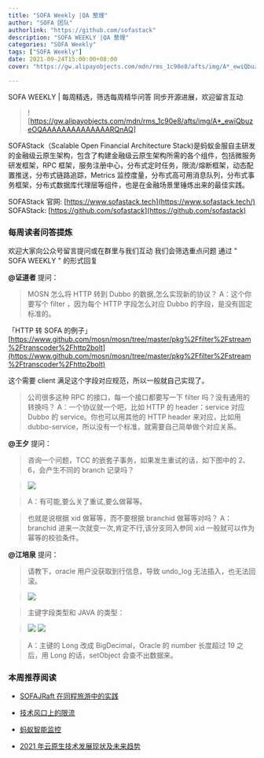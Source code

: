 ```yaml
---
title: "SOFA Weekly |QA 整理"
author: "SOFA 团队"
authorlink: "https://github.com/sofastack"
description: "SOFA WEEKLY |QA 整理"
categories: "SOFA Weekly"
tags: ["SOFA Weekly"]
date: 2021-09-24T15:00:00+08:00
cover: "https://gw.alipayobjects.com/mdn/rms_1c90e8/afts/img/A*_ewiQbuzeOQAAAAAAAAAAAAAARQnAQ"

---
```


SOFA WEEKLY | 每周精选，筛选每周精华问答
同步开源进展，欢迎留言互动

>![https://gw.alipayobjects.com/mdn/rms_1c90e8/afts/img/A*_ewiQbuzeOQAAAAAAAAAAAAAARQnAQ]

SOFAStack（Scalable Open Financial Architecture Stack)是蚂蚁金服自主研发的金融级云原生架构，包含了构建金融级云原生架构所需的各个组件，包括微服务研发框架，RPC 框架，服务注册中心，分布式定时任务，限流/熔断框架，动态配置推送，分布式链路追踪，Metrics 监控度量，分布式高可用消息队列，分布式事务框架，分布式数据库代理层等组件，也是在金融场景里锤炼出来的最佳实践。

SOFAStack 官网: [https://www.sofastack.tech](https://www.sofastack.tech/)
SOFAStack: [https://github.com/sofastack](https://github.com/sofastack)

### 每周读者问答提炼

欢迎大家向公众号留言提问或在群里与我们互动
我们会筛选重点问题
通过 " SOFA WEEKLY " 的形式回复

**@证道者** 提问：

>MOSN 怎么将 HTTP 转到 Dubbo 的数据,怎么实现新的协议？
>A：这个你要写个 filter ，因为每个 HTTP 字段怎么对应 Dubbo 的字段，是没有固定标准的。

「HTTP 转 SOFA 的例子」
[https://www.github.com/mosn/mosn/tree/master/pkg%2Ffilter%2Fstream%2Ftranscoder%2Fhttp2bolt](https://www.github.com/mosn/mosn/tree/master/pkg%2Ffilter%2Fstream%2Ftranscoder%2Fhttp2bolt)

这个需要 client 满足这个字段对应规范，所以一般就自己实现了。

> 公司很多这种 RPC 的接口，每一个接口都要写一下 filter 吗？没有通用的转换吗？
> A：一个协议就一个吧，比如 HTTP 的 header：service 对应 Dubbo 的 service。你也可以用其他的 HTTP header 来对应，比如用 dubbo-service，所以没有一个标准，就需要自己简单做个对应关系。

**@王夕** 提问：

>咨询一个问题，TCC 的嵌套子事务，如果发生重试的话，如下图中的 2、6，会产生不同的 branch 记录吗？

>![](https://gw.alipayobjects.com/zos/bmw-prod/da0db886-3ee6-4211-82cf-c8701685af95.webp)

>A：有可能,要么关了重试,要么做幂等。

>也就是说根据 xid 做幂等，而不要根据 branchid 做幂等对吗？
>A：branchid 进来一次就变一次,肯定不行,该分支同入参同 xid 一般就可以作为幂等的校验条件。

**@江培泉** 提问：

> 请教下，oracle 用户没获取到行信息，导致 undo_log 无法插入，也无法回滚。

>![](https://gw.alipayobjects.com/zos/bmw-prod/6a31f501-f439-4e31-b627-30978e8dfab3.webp)

> 主键字段类型和 JAVA 的类型：

>![](https://gw.alipayobjects.com/zos/bmw-prod/e6f4d8c1-5eec-42a8-963d-ae2bd79e7e49.webp)
>![](https://gw.alipayobjects.com/zos/bmw-prod/c7a152da-57c8-4994-a628-5b40ad6b9c6c.webp)

> A：主键的 Long 改成 BigDecimal，Oracle 的 number 长度超过 19 之后，用 Long 的话，setObject 会查不出数据来。

### 本周推荐阅读

- [SOFAJRaft 在同程旅游中的实践](https://mp.weixin.qq.com/s?__biz=MzUzMzU5Mjc1Nw==&mid=2247495260&idx=1&sn=a56b0f82159e551dec4752b7290682cd&chksm=faa30186cdd488908a73792f9a1748cf74c127a792c5c484ff96a21826178e2aa35c279c41b3&scene=21)

- [技术风口上的限流](https://mp.weixin.qq.com/s?__biz=MzUzMzU5Mjc1Nw==&mid=2247494701&idx=1&sn=f9a2b71de8b5ade84c77b87a8649fa3a&chksm=faa303f7cdd48ae1b1528ee903a0edc9beb691608efd924189bcf025e462ea8be7bc742772e1&scene=21)

- [蚂蚁智能监控](https://mp.weixin.qq.com/s?__biz=MzUzMzU5Mjc1Nw==&mid=2247494372&idx=1&sn=bb10a77c657251ee29d5fcc19c058ce7&chksm=faa3053ecdd48c28c35e262d04659766d8c0b411f1d5605b2dd7981b4345e1d4bf47cc977130&scene=21)

- [2021 年云原生技术发展现状及未来趋势](https://mp.weixin.qq.com/s?__biz=MzUzMzU5Mjc1Nw==&mid=2247492248&idx=1&sn=c26d93b04b2ee8d06d8d495e114cb960&chksm=faa30d42cdd48454b4166a29efa6c0e775ff443f972bd74cc1eb057ed4f0878b2cb162b356bc&scene=21)

